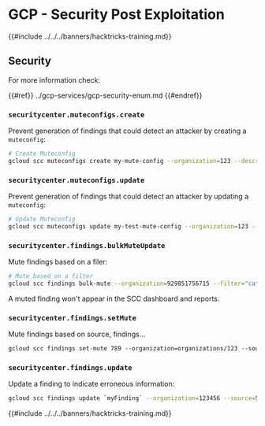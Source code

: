 # GCP - Security Post Exploitation

{{#include ../../../banners/hacktricks-training.md}}

## Security

For more information check:

{{#ref}}
../gcp-services/gcp-security-enum.md
{{#endref}}

### `securitycenter.muteconfigs.create`

Prevent generation of findings that could detect an attacker by creating a `muteconfig`:

```bash
# Create Muteconfig
gcloud scc muteconfigs create my-mute-config --organization=123 --description="This is a test mute config" --filter="category=\"XSS_SCRIPTING\""
```

### `securitycenter.muteconfigs.update`

Prevent generation of findings that could detect an attacker by updating a `muteconfig`:

```bash
# Update Muteconfig
gcloud scc muteconfigs update my-test-mute-config --organization=123 --description="This is a test mute config" --filter="category=\"XSS_SCRIPTING\""
```

### `securitycenter.findings.bulkMuteUpdate`

Mute findings based on a filer:

```bash
# Mute based on a filter
gcloud scc findings bulk-mute --organization=929851756715 --filter="category=\"XSS_SCRIPTING\""
```

A muted finding won't appear in the SCC dashboard and reports.

### `securitycenter.findings.setMute`

Mute findings based on source, findings...

```bash
gcloud scc findings set-mute 789 --organization=organizations/123 --source=456 --mute=MUTED
```

### `securitycenter.findings.update`

Update a finding to indicate erroneous information:

```bash
gcloud scc findings update `myFinding` --organization=123456 --source=5678 --state=INACTIVE
```

{{#include ../../../banners/hacktricks-training.md}}
